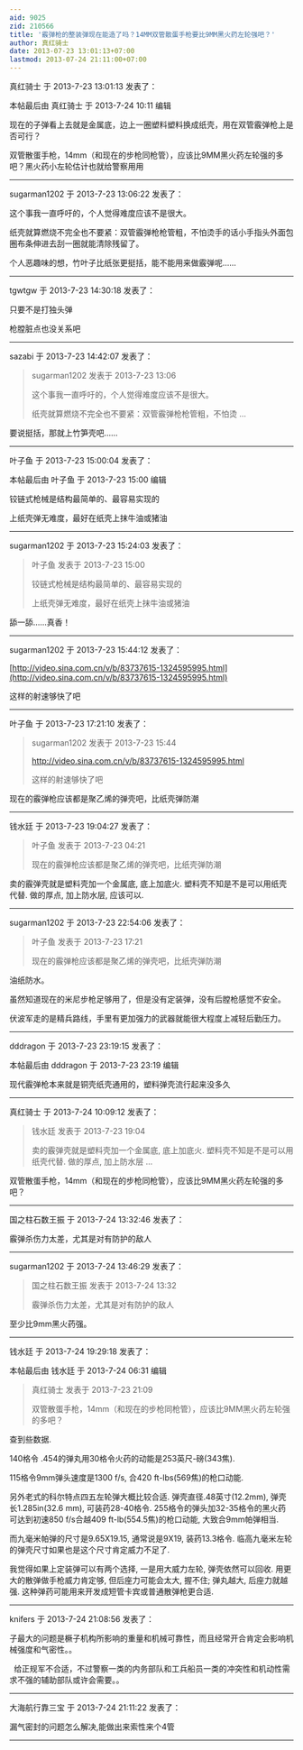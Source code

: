 ```yaml
---
aid: 9025
zid: 210566
title: '霰弹枪的整装弹现在能造了吗？14MM双管散蛋手枪要比9MM黑火药左轮强吧？'
author: 真红骑士
date: 2013-07-23 13:01:13+07:00
lastmod: 2013-07-24 21:11:00+07:00
---
```


真红骑士 于 2013-7-23 13:01:13 发表了：

本帖最后由 真红骑士 于 2013-7-24 10:11 编辑 

现在的子弹看上去就是金属底，边上一圈塑料塑料换成纸壳，用在双管霰弹枪上是否可行？

双管散蛋手枪，14mm（和现在的步枪同枪管），应该比9MM黑火药左轮强的多吧？黑火药小左轮估计也就给警察用用

---------

sugarman1202 于 2013-7-23 13:06:22 发表了：

这个事我一直呼吁的，个人觉得难度应该不是很大。

纸壳就算燃烧不完全也不要紧：双管霰弹枪枪管粗，不怕烫手的话小手指头外面包圈布条伸进去刮一圈就能清除残留了。

个人恶趣味的想，竹叶子比纸张更挺括，能不能用来做霰弹呢……

---------

tgwtgw 于 2013-7-23 14:30:18 发表了：

只要不是打独头弹

枪膛脏点也没关系吧

---------

sazabi 于 2013-7-23 14:42:07 发表了：

> sugarman1202 发表于 2013-7-23 13:06
> 
> 这个事我一直呼吁的，个人觉得难度应该不是很大。
> 
> 纸壳就算燃烧不完全也不要紧：双管霰弹枪枪管粗，不怕烫 ...



要说挺括，那就上竹笋壳吧……

---------

叶子鱼 于 2013-7-23 15:00:04 发表了：

本帖最后由 叶子鱼 于 2013-7-23 15:00 编辑 

铰链式枪械是结构最简单的、最容易实现的

上纸壳弹无难度，最好在纸壳上抹牛油或猪油

---------

sugarman1202 于 2013-7-23 15:24:03 发表了：

> 叶子鱼 发表于 2013-7-23 15:00
> 
> 铰链式枪械是结构最简单的、最容易实现的
> 
> 上纸壳弹无难度，最好在纸壳上抹牛油或猪油



舔一舔……真香！

---------

sugarman1202 于 2013-7-23 15:44:12 发表了：

[http://video.sina.com.cn/v/b/83737615-1324595995.html](http://video.sina.com.cn/v/b/83737615-1324595995.html)

这样的射速够快了吧

---------

叶子鱼 于 2013-7-23 17:21:10 发表了：

> sugarman1202 发表于 2013-7-23 15:44
> 
> http://video.sina.com.cn/v/b/83737615-1324595995.html
> 
> 这样的射速够快了吧



现在的霰弹枪应该都是聚乙烯的弹壳吧，比纸壳弹防潮

---------

钱水廷 于 2013-7-23 19:04:27 发表了：

> 叶子鱼 发表于 2013-7-23 04:21
> 
> 现在的霰弹枪应该都是聚乙烯的弹壳吧，比纸壳弹防潮



卖的霰弹壳就是塑料壳加一个金属底, 底上加底火. 塑料壳不知是不是可以用纸壳代替. 做的厚点, 加上防水层, 应该可以.

---------

sugarman1202 于 2013-7-23 22:54:06 发表了：

> 叶子鱼 发表于 2013-7-23 17:21
> 
> 现在的霰弹枪应该都是聚乙烯的弹壳吧，比纸壳弹防潮



油纸防水。

虽然知道现在的米尼步枪足够用了，但是没有定装弹，没有后膛枪感觉不安全。

伏波军走的是精兵路线，手里有更加强力的武器就能很大程度上减轻后勤压力。

---------

dddragon 于 2013-7-23 23:19:15 发表了：

本帖最后由 dddragon 于 2013-7-23 23:19 编辑 

现代霰弹枪本来就是铜壳纸壳通用的，塑料弹壳流行起来没多久

---------

真红骑士 于 2013-7-24 10:09:12 发表了：

> 钱水廷 发表于 2013-7-23 19:04
> 
> 卖的霰弹壳就是塑料壳加一个金属底, 底上加底火. 塑料壳不知是不是可以用纸壳代替. 做的厚点, 加上防水层 ...



双管散蛋手枪，14mm（和现在的步枪同枪管），应该比9MM黑火药左轮强的多吧？

---------

国之柱石数王振 于 2013-7-24 13:32:46 发表了：

霰弹杀伤力太差，尤其是对有防护的敌人

---------

sugarman1202 于 2013-7-24 13:46:29 发表了：

> 国之柱石数王振 发表于 2013-7-24 13:32
> 
> 霰弹杀伤力太差，尤其是对有防护的敌人



至少比9mm黑火药强。

---------

钱水廷 于 2013-7-24 19:29:18 发表了：

本帖最后由 钱水廷 于 2013-7-24 06:31 编辑 


> 
> 真红骑士 发表于 2013-7-23 21:09
> 
> 双管散蛋手枪，14mm（和现在的步枪同枪管），应该比9MM黑火药左轮强的多吧？



查到些数据.

140格令 .454的弹丸用30格令火药的动能是253英尺-磅(343焦). 

115格令9mm弹头速度是1300 f/s, 合420 ft-lbs(569焦)的枪口动能.

另外老式的科尔特点四五左轮弹大概比较合适. 弹壳直径.48英寸(12.2mm), 弹壳长1.285in(32.6 mm), 可装药28-40格令. 255格令的弹头加32-35格令的黑火药可达到初速850 f/s合越409 ft-lb(554.5焦)的枪口动能, 大致合9mm帕弹相当. 

而九毫米帕弹的尺寸是9.65X19.15, 通常说是9X19, 装药13.3格令. 临高九毫米左轮的弹壳尺寸如果也是这个尺寸肯定威力不足了.

我觉得如果上定装弹可以有两个选择, 一是用大威力左轮, 弹壳依然可以回收. 用更大的散弹做手枪威力肯定够, 但后座力可能会太大, 握不住; 弹丸越大, 后座力就越强. 这种弹药可能用来开发成短管卡宾或普通散弹枪更合适.

---------

knifers 于 2013-7-24 21:08:56 发表了：

子最大的问题是橛子机构所影响的重量和机械可靠性，而且经常开合肯定会影响机械强度和气密性。。

  给正规军不合适，不过警察一类的内务部队和工兵船员一类的冲突性和机动性需求不强的辅助部队或许会需要。。

---------

大海航行靠三宝 于 2013-7-24 21:11:22 发表了：

漏气密封的问题怎么解决,能做出来索性来个4管

---------


